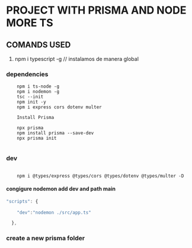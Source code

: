 # PROJECT WITH PRISMA AND NODE MORE TS

## COMANDS USED

1. npm i typescript -g  // instalamos de manera global


### dependencies
```
    npm i ts-node -g
    npm i nodemon -g
    tsc --init
    npm init -y
    npm i express cors dotenv multer

    Install Prisma

    npx prisma
    npm install prisma --save-dev
    npx prisma init


```
### dev 
```

    npm i @types/express @types/cors @types/dotenv @types/multer -D

```
#### congigure nodemon add dev and path main
```js
"scripts": {
 
    "dev":"nodemon ./src/app.ts"

  },
```

### create a new prisma folder
